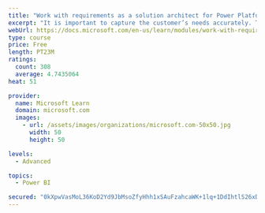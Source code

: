 ```yaml
---
title: "Work with requirements as a solution architect for Power Platform and Dynamics 365"
excerpt: "It is important to capture the customer’s needs accurately. This module explains how to capture requirements and identify functional and non-functional items."
webUrl: https://docs.microsoft.com/en-us/learn/modules/work-with-requirements/
type: course
price: Free
length: PT23M
ratings:
  count: 308
  average: 4.7435064
heat: 51

provider:
  name: Microsoft Learn
  domain: microsoft.com
  images:
    - url: /assets/images/organizations/microsoft.com-50x50.jpg
      width: 50
      height: 50

levels:
  - Advanced

topics:
  - Power BI

secured: "0kXpwVasMoL36KoD2Yd9JbMsoZfyHhh1xSAuFzahcaWK+1lq+1DdIhtlS26xDOJqKORIiXY/czlDlcdBfHp5/qF3rO6Hs8cKTDg5CCd5vV8sW7swgDw9AZCMzuTLWMNgmrcW7kQmbRlWH2VY626PfQXTBcQy5pLsAarxsA4nsIgMBPqEM0bic2Ch+SZsbK/C093T6G7HQAzuZcpAswGuGYykR9NyOpfVF88lgmOjSN2MYHXBzYJiVpYPB2q/ajol4o15WuPGnIlCPjV90lbsgzhuusPQwDUVxF4VfXF2/tMX5MDLPTlP3qUbs/u3y/FchnwGryEwnIwFET2dv3b72yn+HEJkqlrWtDZe/rqXgbxMcExkruoxnv64cc6c1ejneWJaF6q+G9BxohouCeEezCeS75ek51JEWZJ+y+GUiwo=;HA7CcViLL4k/CJ2JWkAzFQ=="
---
```


